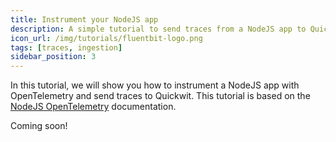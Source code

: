 ```yaml
---
title: Instrument your NodeJS app
description: A simple tutorial to send traces from a NodeJS app to Quickwit.
icon_url: /img/tutorials/fluentbit-logo.png
tags: [traces, ingestion]
sidebar_position: 3
---
```


In this tutorial, we will show you how to instrument a NodeJS app with OpenTelemetry and send traces to Quickwit. This tutorial is based on the [NodeJS OpenTelemetry](https://opentelemetry.io/docs/instrumentation/js/getting-started/nodejs/) documentation.


Coming soon!

